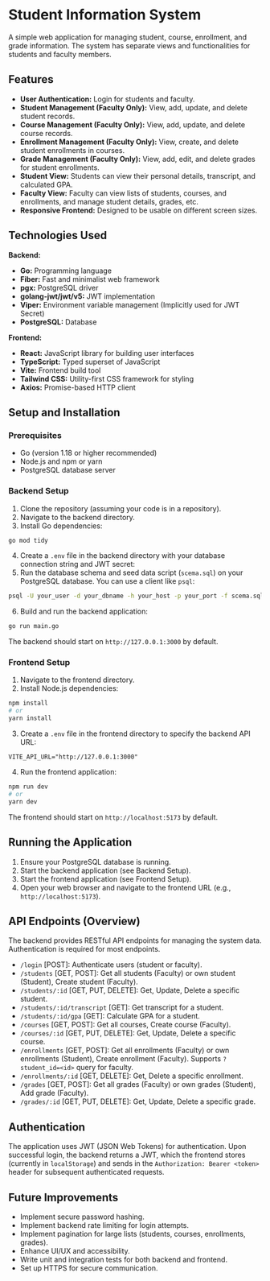 # Student Information System

A simple web application for managing student, course, enrollment, and grade information. The system has separate views and functionalities for students and faculty members.

## Features

* **User Authentication:** Login for students and faculty.
* **Student Management (Faculty Only):** View, add, update, and delete student records.
* **Course Management (Faculty Only):** View, add, update, and delete course records.
* **Enrollment Management (Faculty Only):** View, create, and delete student enrollments in courses.
* **Grade Management (Faculty Only):** View, add, edit, and delete grades for student enrollments.
* **Student View:** Students can view their personal details, transcript, and calculated GPA.
* **Faculty View:** Faculty can view lists of students, courses, and enrollments, and manage student details, grades, etc.
* **Responsive Frontend:** Designed to be usable on different screen sizes.

## Technologies Used

**Backend:**

* **Go:** Programming language
* **Fiber:** Fast and minimalist web framework
* **pgx:** PostgreSQL driver
* **golang-jwt/jwt/v5:** JWT implementation
* **Viper:** Environment variable management (Implicitly used for JWT Secret)
* **PostgreSQL:** Database

**Frontend:**

* **React:** JavaScript library for building user interfaces
* **TypeScript:** Typed superset of JavaScript
* **Vite:** Frontend build tool
* **Tailwind CSS:** Utility-first CSS framework for styling
* **Axios:** Promise-based HTTP client

## Setup and Installation

### Prerequisites

* Go (version 1.18 or higher recommended)
* Node.js and npm or yarn
* PostgreSQL database server

### Backend Setup

1.  Clone the repository (assuming your code is in a repository).
2.  Navigate to the backend directory.
3.  Install Go dependencies:
```bash
go mod tidy
```
4.  Create a `.env` file in the backend directory with your database connection string and JWT secret:
5.  Run the database schema and seed data script (`scema.sql`) on your PostgreSQL database. You can use a client like `psql`:
```bash
psql -U your_user -d your_dbname -h your_host -p your_port -f scema.sql
```
6.  Build and run the backend application:
```bash
go run main.go
```
The backend should start on `http://127.0.0.1:3000` by default.

### Frontend Setup

1.  Navigate to the frontend directory.
2.  Install Node.js dependencies:
```bash
npm install
# or
yarn install
```
3.  Create a `.env` file in the frontend directory to specify the backend API URL:
```env
VITE_API_URL="http://127.0.0.1:3000"
```
4.  Run the frontend application:
```bash
npm run dev
# or
yarn dev
```
The frontend should start on `http://localhost:5173` by default.

## Running the Application

1.  Ensure your PostgreSQL database is running.
2.  Start the backend application (see Backend Setup).
3.  Start the frontend application (see Frontend Setup).
4.  Open your web browser and navigate to the frontend URL (e.g., `http://localhost:5173`).

## API Endpoints (Overview)

The backend provides RESTful API endpoints for managing the system data. Authentication is required for most endpoints.

* `/login` \[POST]: Authenticate users (student or faculty).
* `/students` \[GET, POST]: Get all students (Faculty) or own student (Student), Create student (Faculty).
* `/students/:id` \[GET, PUT, DELETE]: Get, Update, Delete a specific student.
* `/students/:id/transcript` \[GET]: Get transcript for a student.
* `/students/:id/gpa` \[GET]: Calculate GPA for a student.
* `/courses` \[GET, POST]: Get all courses, Create course (Faculty).
* `/courses/:id` \[GET, PUT, DELETE]: Get, Update, Delete a specific course.
* `/enrollments` \[GET, POST]: Get all enrollments (Faculty) or own enrollments (Student), Create enrollment (Faculty). Supports `?student_id=<id>` query for faculty.
* `/enrollments/:id` \[GET, DELETE]: Get, Delete a specific enrollment.
* `/grades` \[GET, POST]: Get all grades (Faculty) or own grades (Student), Add grade (Faculty).
* `/grades/:id` \[GET, PUT, DELETE]: Get, Update, Delete a specific grade.

## Authentication

The application uses JWT (JSON Web Tokens) for authentication. Upon successful login, the backend returns a JWT, which the frontend stores (currently in `localStorage`) and sends in the `Authorization: Bearer <token>` header for subsequent authenticated requests.

## Future Improvements

* Implement secure password hashing.
* Implement backend rate limiting for login attempts.
* Implement pagination for large lists (students, courses, enrollments, grades).
* Enhance UI/UX and accessibility.
* Write unit and integration tests for both backend and frontend.
* Set up HTTPS for secure communication.

